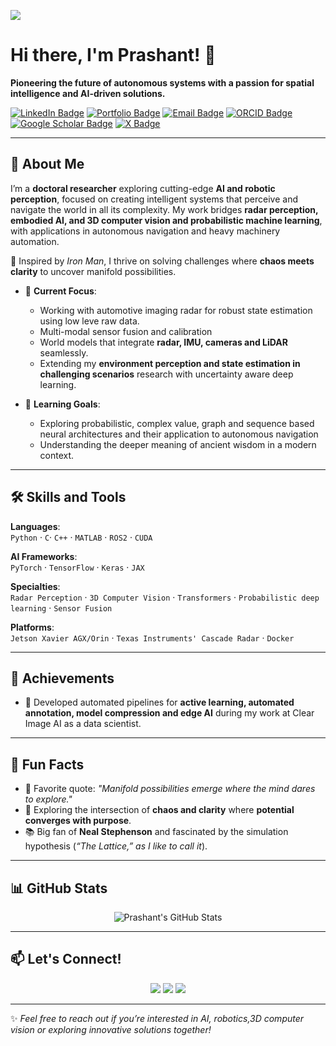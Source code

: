 ![](https://komarev.com/ghpvc/?username=pkraison)
# Hi there, I'm Prashant! 👋

**Pioneering the future of autonomous systems with a passion for spatial intelligence and AI-driven solutions.**

[![LinkedIn Badge](https://img.shields.io/badge/-LinkedIn-blue?style=flat&logo=Linkedin&logoColor=white)](https://www.linkedin.com/in/prashant83/)
[![Portfolio Badge](https://img.shields.io/badge/-Portfolio-black?style=flat&logo=Google-Chrome&logoColor=white)](https://pkr-space.web.app/)
[![Email Badge](https://img.shields.io/badge/-Email-red?style=flat&logo=Gmail&logoColor=white)](mailto:prashant81995@gmail.com)
[![ORCID Badge](https://img.shields.io/badge/-ORCID-green?style=flat&logo=ORCID&logoColor=white)](https://orcid.org/0000-0002-4843-3150)
[![Google Scholar Badge](https://img.shields.io/badge/-Google%20Scholar-blue?style=flat&logo=Google-Scholar&logoColor=white)](https://scholar.google.com/citations?user=QHhcXZIAAAAJ&hl=en)
[![X Badge](https://img.shields.io/badge/-X-black?style=flat&logo=X&logoColor=white)](https://twitter.com/imprashantrai1)


---

## 🚀 About Me

I’m a **doctoral researcher** exploring cutting-edge **AI and robotic perception**, focused on creating intelligent systems that perceive and navigate the world in all its complexity. My work bridges **radar perception, embodied AI, and 3D computer vision and probabilistic machine learning**, with applications in autonomous navigation and heavy machinery automation.

🌟 Inspired by *Iron Man*, I thrive on solving challenges where **chaos meets clarity** to uncover manifold possibilities.

- 🔭 **Current Focus**:  
  - Working with automotive imaging radar for robust state estimation using low leve raw data.
  - Multi-modal sensor fusion and calibration 
  - World models that integrate **radar, IMU, cameras and LiDAR** seamlessly.  
  - Extending my **environment perception and state estimation in challenging scenarios** research with uncertainty aware deep learning.

- 🌱 **Learning Goals**:  
  - Exploring probabilistic, complex value, graph and sequence based neural architectures and their application to autonomous navigation  
  - Understanding the deeper meaning of ancient wisdom in a modern context.  

---

## 🛠️ Skills and Tools

**Languages**:  
`Python` · `C`· `C++` · `MATLAB` · `ROS2` · `CUDA`  

**AI Frameworks**:  
`PyTorch` · `TensorFlow` · `Keras` · `JAX`  

**Specialties**:  
`Radar Perception` · `3D Computer Vision` · `Transformers` · `Probabilistic deep learning` · `Sensor Fusion`

**Platforms**:  
`Jetson Xavier AGX/Orin` · `Texas Instruments' Cascade Radar` · `Docker`  

---

## 📜 Achievements

- 🤖 Developed automated pipelines for **active learning, automated annotation, model compression and edge AI** during my work at Clear Image AI as a data scientist.  

---

## 🌟 Fun Facts

- 💬 Favorite quote: *"Manifold possibilities emerge where the mind dares to explore."*  
- 🔭 Exploring the intersection of **chaos and clarity** where **potential converges with purpose**.  
- 📚 Big fan of **Neal Stephenson** and fascinated by the simulation hypothesis (*“The Lattice,” as I like to call it*).  

---

## 📊 GitHub Stats

<p align="center">
  <img src="https://github-readme-stats.vercel.app/api?username=yourgithubusername&show_icons=true&hide_title=true&count_private=true&theme=radical" alt="Prashant's GitHub Stats" />
</p>

---

## 📫 Let's Connect!

<p align="center">
  <a href="https://www.linkedin.com/in/prashant83/"><img src="https://img.shields.io/badge/-LinkedIn-blue?style=for-the-badge&logo=Linkedin&logoColor=white"></a>
  <a href="https://pkr-space.web.app"><img src="https://img.shields.io/badge/-Portfolio-black?style=for-the-badge&logo=Google-Chrome&logoColor=white"></a>
  <a href="mailto:prashant81995@gmail.com"><img src="https://img.shields.io/badge/-Email-red?style=for-the-badge&logo=Gmail&logoColor=white"></a>
</p>

---

✨ *Feel free to reach out if you’re interested in AI, robotics,3D computer vision or exploring innovative solutions together!*  
